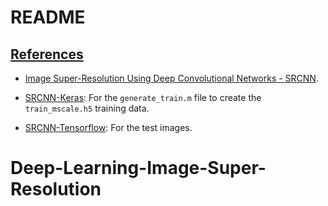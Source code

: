 # README



## <u>References</u>

* [Image Super-Resolution Using Deep Convolutional Networks - SRCNN](http://mmlab.ie.cuhk.edu.hk/projects/SRCNN.html).

* [ SRCNN-Keras](https://github.com/YapengTian/SRCNN-Keras): For the `generate_train.m` file to create the `train_mscale.h5` training data.
* [SRCNN-Tensorflow](https://github.com/jinsuyoo/SRCNN-Tensorflow): For the test images.
# Deep-Learning-Image-Super-Resolution
